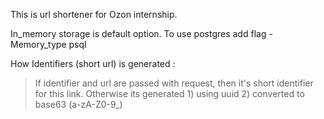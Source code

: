 This is url shortener for Ozon internship.

In_memory storage is default option. To use postgres add flag -Memory_type psql

How Identifiers (short url) is generated : 
  >If identifier and url are passed with request, then it's short identifier for this link. 
  >Otherwise its generated 1) using uuid 2) converted to base63 (a-zA-Z0-9_)
